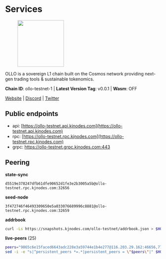 # Services

<figure><img src="https://raw.githubusercontent.com/kj89/testnet_manuals/main/pingpub/logos/ollo.png" width="150" alt=""><figcaption></figcaption></figure>

OLLO is a sovereign L1 chain built on the Cosmos network providing  next-gen trading tools & sustainable tokenomics.

**Chain ID**: ollo-testnet-1 | **Latest Version Tag**: v0.0.1 | **Wasm**: OFF

[Website](https://www.ollostation.zone) | [Discord](https://discord.com/invite/GxBqZ9mSSm) | [Twitter](https://twitter.com/OLLOStation)


## Public endpoints

* api: [https://ollo-testnet.api.kjnodes.com](https://ollo-testnet.api.kjnodes.com)
* rpc: [https://ollo-testnet.rpc.kjnodes.com](https://ollo-testnet.rpc.kjnodes.com)
* grpc: https://ollo-testnet.grpc.kjnodes.com:443

## Peering

**state-sync**

```text
d5519e378247dfb61dfe90652d1fe3e2b3005a5b@ollo-testnet.rpc.kjnodes.com:32656
```

**seed-node**

```text
3f472746f46493309650e5a033076689996c8881@ollo-testnet.rpc.kjnodes.com:32659
```

**addrbook**
```bash
curl -Ls https://snapshots.kjnodes.com/ollo-testnet/addrbook.json > $HOME/.ollo/config/addrbook.json
```

**live-peers** (25)
```bash
peers="9865c6e15faced6643adc228e3a59744e1b4e277@116.203.29.162:46656,771cfca799033e327511b25ae77784e02818d77f@65.108.101.4:23486,7dc63d58dccf6777206d5cdbc1ec1b9ba5221bd5@65.108.97.58:15656,43da48176665407ebbe40f809a0ec2c84ab0579e@65.109.24.121:26656,141456b9be6a468c262d126a275a804c7799f84a@62.171.143.40:23656,2a8f0fada8b8b71b8154cf30ce44aebea1b5fe3d@146.59.116.136:26656,dba5e8b41c4e369418f83a449966e4eb7ca05cd4@65.109.23.114:18156,42beefd08b5f8580177d1506220db3a548090262@65.108.195.29:26116,a553ae4af55d127300dd707a46e715b47a82610a@65.21.131.215:26626,fffb9164b9091d2055b5469a456ca91288517856@178.208.86.48:16656,8c4a28db4a9f4a37725d504d6f87fb5e1aee0266@49.12.216.13:46656,d915f25a07b79216e234e736f611b881d580f8b9@185.216.203.66:32656,5c2a752c9b1952dbed075c56c600c3a79b58c395@195.3.220.135:27006,536c816c0d32ceb601fcf047284f65dc68c0513a@65.21.134.202:26626,ef8863e006ba8eaea3aa8b780b01b82b401d7bd9@84.46.252.45:56656,3ea40f63890f10272201edf96d2a49e197e52091@65.108.105.48:18156,1e5d9db4138ed31ecf81b09365230d33360f8cde@65.109.81.119:32656,dfb2bba31436bc6cde54f475204ff53c9440804e@95.216.14.72:28656,412da32e046360f7e5168a89f80172ad093b17d9@65.109.37.58:17656,517786f9e5e9caf196fed64c2130528e0ef59643@65.109.70.23:18156,d6c5ff021b091a1fd93b9f811cf7fca0d31e8510@65.108.238.61:46656,15bcdea616c717eb4356e125d4f631aaa596dfd5@65.108.77.106:26929,1d576b61c0c56a9b6ef6dabf336fd3cf04c017b1@95.217.223.85:15656,b1c40c092d4c889d14ac8db36621c114f811d797@65.109.92.241:22046,da8d3ca8e1c147f0037b1c43ad3de7174f5ec1b7@209.145.59.224:26656"
sed -i -e "s|^persistent_peers *=.*|persistent_peers = \"$peers\"|" $HOME/.ollo/config/config.toml
```
